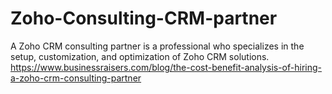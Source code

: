 # Zoho-Consulting-CRM-partner
A Zoho CRM consulting partner is a professional who specializes in the setup, customization, and  optimization of Zoho CRM solutions. https://www.businessraisers.com/blog/the-cost-benefit-analysis-of-hiring-a-zoho-crm-consulting-partner
